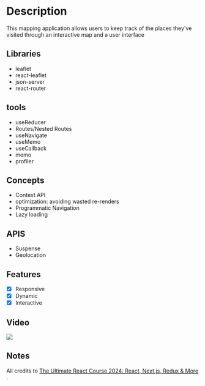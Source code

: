 # Description
This mapping application allows users to keep track of the places they've visited through an interactive map and a user interface

## Libraries
- leaflet
- react-leaflet
- json-server
- react-router

## tools
- useReducer
- Routes/Nested Routes
- useNavigate
- useMemo
- useCallback
- memo
- profiler

## Concepts
- Context API
- optimization: avoiding wasted re-renders
- Programmatic Navigation
- Lazy loading

## APIS
- Suspense 
- Geolocation

## Features
- [x] Responsive
- [x] Dynamic
- [x] Interactive

## Video
<div>
    <a href="https://www.loom.com/share/89d4cb9eccfd4cc9a7093959328f025e">
      <img style="max-width:300px;" src="https://cdn.loom.com/sessions/thumbnails/89d4cb9eccfd4cc9a7093959328f025e-deb3ddac44684a43-full-play.gif">
    </a>
  </div>

## Notes
All credits to <a href="https://www.udemy.com/course/the-ultimate-react-course/">The Ultimate React Course 2024: React, Next.js, Redux & More
</a>. 
